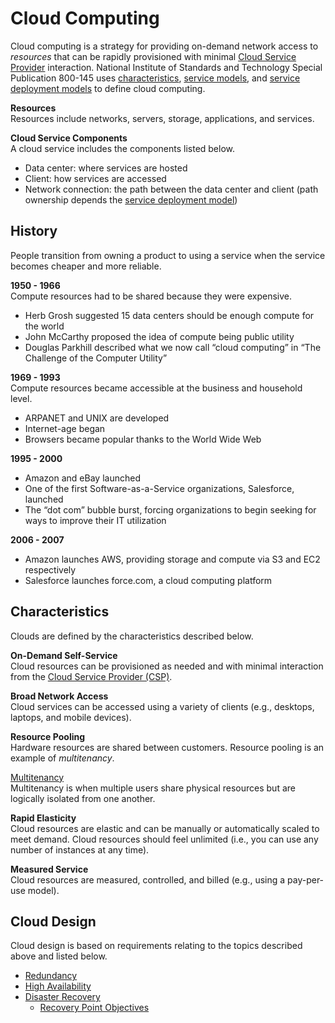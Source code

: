 # Cloud Computing
Cloud computing is a strategy for providing on-demand network access to *resources* that can be rapidly provisioned with minimal [Cloud Service Provider](/cloud/business-operations/service-providers/README.md) interaction. National Institute of Standards and Technology Special Publication 800-145 uses [characteristics](#characteristics), [service models](#service-models), and [service deployment models](#service-deployment-models) to define cloud computing. 

**Resources**  
Resources include networks, servers, storage, applications, and services.

**Cloud Service Components**  
A cloud service includes the components listed below.
* Data center: where services are hosted
* Client: how services are accessed
* Network connection: the path between the data center and client (path ownership depends the [service deployment model](#service-deployment-models))

## History
People transition from owning a product to using a service when the service becomes cheaper and more reliable.

**1950 - 1966**  
Compute resources had to be shared because they were expensive. 
* Herb Grosh suggested 15 data centers should be enough compute for the world
* John McCarthy proposed the idea of compute being public utility
* Douglas Parkhill described what we now call “cloud computing” in “The Challenge of the Computer Utility”

**1969 - 1993**  
Compute resources became accessible at the business and household level. 
* ARPANET and UNIX are developed
* Internet-age began
* Browsers became popular thanks to the World Wide Web

**1995 - 2000**
* Amazon and eBay launched
* One of the first Software-as-a-Service organizations, Salesforce, launched
* The “dot com” bubble burst, forcing organizations to begin seeking for ways to improve their IT utilization

**2006 - 2007**
* Amazon launches AWS, providing storage and compute via S3 and EC2 respectively
* Salesforce launches force.com, a cloud computing platform

## Characteristics
Clouds are defined by the characteristics described below.

**On-Demand Self-Service**  
Cloud resources can be provisioned as needed and with minimal interaction from the [Cloud Service Provider (CSP)](/cloud/business-operations/service-providers/README.md).

**Broad Network Access**  
Cloud services can be accessed using a variety of clients (e.g., desktops, laptops, and mobile devices).

**Resource Pooling**  
Hardware resources are shared between customers. Resource pooling is an example of *multitenancy*. 

<u>Multitenancy</u>  
Multitenancy is when multiple users share physical resources but are logically isolated from one another.

**Rapid Elasticity**  
Cloud resources are elastic and can be manually or automatically scaled to meet demand. Cloud resources should feel unlimited (i.e., you can use any number of instances at any time).

**Measured Service**  
Cloud resources are measured, controlled, and billed (e.g., using a pay-per-use model).

## Cloud Design
Cloud design is based on requirements relating to the topics described above and listed below. 
* [Redundancy](/cloud/security/risk-management/README.md#redundancy)
* [High Availability](/cloud/security/risk-management/README.md#high-availability)
* [Disaster Recovery](/cloud/security/risk-management/README.md#disaster-recovery)
  * [Recovery Point Objectives](/cloud/security/risk-management/README.md#recovery-point-objectives)
